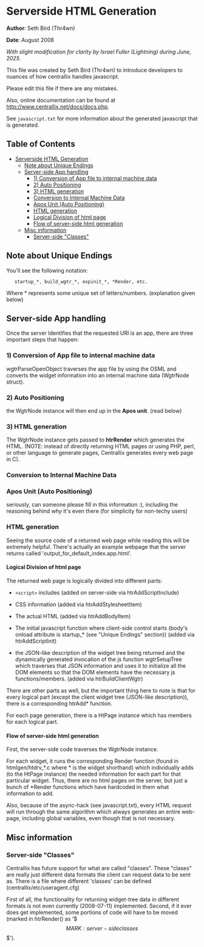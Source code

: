 # Serverside HTML Generation

**Author**: Seth Bird (Thr4wn)

**Date**: August 2008

*With slight modification for clarity by Israel Fuller (Lightning) during June, 2025.*

This file was created by Seth Bird (Thr4wn) to introduce developers to
nuances of how centrallix handles javascript.

Please edit this file if there are any mistakes.

Also, online documentation can be found at http://www.centrallix.net/docs/docs.php.

See `javascript.txt` for more information about the generated javascript that is generated.

## Table of Contents
- [Serverside HTML Generation](#Serverside-HTML-Generation)
  - [Note about Unique Endings](#note-about-unique-endings)
  - [Server-side App handling](#server-side-app-handling)
    - [1) Conversion of App file to internal machine data](#1-conversion-of-app-file-to-internal-machine-data)
    - [2) Auto Positioning](#2-auto-positioning)
    - [3) HTML generation](#3-html-generation)
    - [Conversion to Internal Machine Data](#conversion-to-internal-machine-data)
    - [Apos Unit (Auto Positioning)](#apos-unit-auto-positioning)
    - [HTML generation](#html-generation)
    - [Logical Division of html page](#logical-division-of-html-page)
    - [Flow of server-side html generation](#flow-of-server-side-html-generation)
  - [Misc information](#misc-information)
    - [Server-side "Classes"](#server-side-classes)

## Note about Unique Endings

You'll see the following notation:

       startup_*, build_wgtr_*, expinit_*, *Render, etc.

Where * represents some unique set of letters/numbers. (explanation given below)

## Server-side App handling
Once the server Identifies that the requested URI is an app, there are three important steps that happen:

### 1) Conversion of App file to internal machine data
wgtrParseOpenObject traverses the app file by using the OSML and converts the widget information into an internal machine data (WgtrNode struct).

### 2) Auto Positioning
the WgtrNode instance will then end up in the **Apos unit**. (read below)

### 3) HTML generation
The WgtrNode instance gets passed to **htrRender** which generates the HTML. (NOTE: instead of directly returning HTML pages or using PHP, perl, or other language to generate pages, Centrallix generates every web page in C).

### Conversion to Internal Machine Data

### Apos Unit (Auto Positioning)
seriously, can someone please fill in this information :), including the reasoning behind _why_ it's even there (for simplicity for non-techy users)

### HTML generation
Seeing the source code of a returned web page while reading this will be extremely helpful. There's actually an example webpage that the server returns called 'output_for_default_index.app.html'.

#### Logical Division of html page

The returned web page is logically divided into different parts:

* `<script>` includes (added on server-side via htrAddScriptInclude)

* CSS information (added via htrAddStylesheetItem)

* The actual HTML (added via htrAddBodyItem)

* The initial javascript function where client-side control starts (body's onload attribute is startup_* (see "Unique Endings" section)) (added via htrAddScriptInit)

* the JSON-like description of the widget tree being returned and the dynamically generated invocation of the js function wgtrSetupTree which traverses that JSON information and uses it to initialize all the DOM elements so that the DOM elements have the necessary js functions/members. (added via htrBuildClientWgtr)

There are other parts as well, but the important thing here to note is that for every logical part (except the client widget tree (JSON-like description)), there is a corresponding htrAdd* function.

For each page generation, there is a HtPage instance which has members for each logical part.

#### Flow of server-side html generation
First, the server-side code traverses the WgtrNode instance.

For each widget, it runs the corresponding Render function (found in htmlgen/htdrv_*.c where * is the widget shorthand) which individually adds (to the HtPage instance) the needed information for each part for that particular widget. Thus, there are no html pages on the server, but just a bunch of *Render functions which have hardcoded in them what information to add.

Also, because of the async-hack (see javascript.txt), every HTML request will run through the same algorithm which always generates an entire web-page, including global variables, even though that is not necessary.

## Misc information

### Server-side "Classes"
Centrallix has future support for what are called "classes". These "clases" are really just different data formats the client can request data to be sent as. There is a file where different 'classes' can be defined (centrallix/etc/useragent.cfg)

First of all, the functionality for returning widget-tree data in different formats is not even currently (2008-07-11) implemented. Second, if it ever does get implemented, some portions of code will have to be moved (marked in htrRender() as '$$$ MARK: server-side classes $$$').
